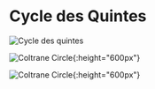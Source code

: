 # Cycle des Quintes

![Cycle des quintes](https://raw.githubusercontent.com/atouchard/music/master/assets/images/cycle-of-fifth.png "Cycle des quintes")

![Coltrane Circle](https://raw.githubusercontent.com/atouchard/music/master/assets/images/coltranewholeimpositionstar.jpg "Coltrane Circle"){:height="600px"}

![Coltrane Circle](https://raw.githubusercontent.com/atouchard/music/master/assets/images/coltrane-circle.jpg "Coltrane Circle"){:height="600px"}